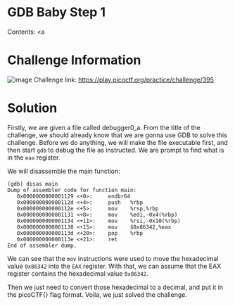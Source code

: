 # GDB Baby Step 1

Contents:
<a

# Challenge Information

![image](https://github.com/user-attachments/assets/02c07873-7371-4429-8769-ee2f70bb184e)
Challenge link: https://play.picoctf.org/practice/challenge/395

# Solution

Firstly, we are given a file called debugger0_a. 
From the title of the challenge, we should already know that we are gonna use GDB to solve this challenge.
Before we do anything, we will make the file executable first, and then start `gdb` to debug the file as instructed.
We are prompt to find what is in the `eax` register.

We will disassemble the main function:
```
(gdb) disas main
Dump of assembler code for function main:
   0x0000000000001129 <+0>:     endbr64
   0x000000000000112d <+4>:     push   %rbp
   0x000000000000112e <+5>:     mov    %rsp,%rbp
   0x0000000000001131 <+8>:     mov    %edi,-0x4(%rbp)
   0x0000000000001134 <+11>:    mov    %rsi,-0x10(%rbp)
   0x0000000000001138 <+15>:    mov    $0x86342,%eax
   0x000000000000113d <+20>:    pop    %rbp
   0x000000000000113e <+21>:    ret
End of assembler dump.
```

We can see that the `mov` instructions were used to move the hexadecimal value `0x86342` into the `EAX` register.
With that, we can assume that the EAX register contains the hexadecimal value `0x86342`.

Then we just need to convert those hexadecimal to a decimal, and put it in the picoCTF{} flag format.
Voila, we just solved the challenge.

